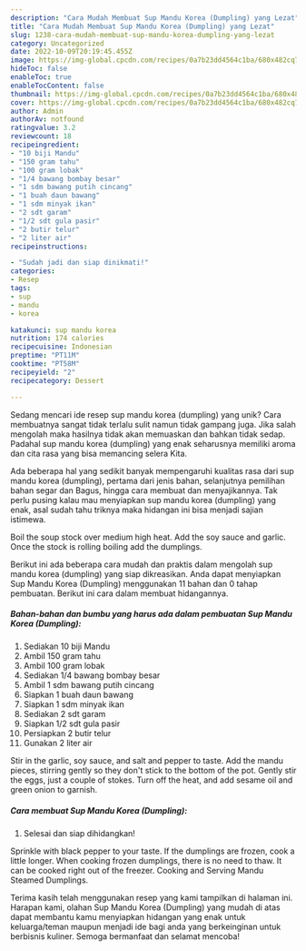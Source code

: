 ```yaml
---
description: "Cara Mudah Membuat Sup Mandu Korea (Dumpling) yang Lezat"
title: "Cara Mudah Membuat Sup Mandu Korea (Dumpling) yang Lezat"
slug: 1238-cara-mudah-membuat-sup-mandu-korea-dumpling-yang-lezat
category: Uncategorized
date: 2022-10-09T20:19:45.455Z
image: https://img-global.cpcdn.com/recipes/0a7b23dd4564c1ba/680x482cq70/sup-mandu-korea-dumpling-foto-resep-utama.jpg
hideToc: false
enableToc: true
enableTocContent: false
thumbnail: https://img-global.cpcdn.com/recipes/0a7b23dd4564c1ba/680x482cq70/sup-mandu-korea-dumpling-foto-resep-utama.jpg
cover: https://img-global.cpcdn.com/recipes/0a7b23dd4564c1ba/680x482cq70/sup-mandu-korea-dumpling-foto-resep-utama.jpg
author: Admin
authorAv: notfound
ratingvalue: 3.2
reviewcount: 18
recipeingredient:
- "10 biji Mandu"
- "150 gram tahu"
- "100 gram lobak"
- "1/4 bawang bombay besar"
- "1 sdm bawang putih cincang"
- "1 buah daun bawang"
- "1 sdm minyak ikan"
- "2 sdt garam"
- "1/2 sdt gula pasir"
- "2 butir telur"
- "2 liter air"
recipeinstructions:

- "Sudah jadi dan siap dinikmati!"
categories:
- Resep
tags:
- sup
- mandu
- korea

katakunci: sup mandu korea 
nutrition: 174 calories
recipecuisine: Indonesian
preptime: "PT11M"
cooktime: "PT58M"
recipeyield: "2"
recipecategory: Dessert

---
```





Sedang mencari ide resep sup mandu korea (dumpling) yang unik? Cara membuatnya sangat tidak terlalu sulit namun tidak gampang juga. Jika salah mengolah maka hasilnya tidak akan memuaskan dan bahkan tidak sedap. Padahal sup mandu korea (dumpling) yang enak seharusnya memiliki aroma dan cita rasa yang bisa memancing selera Kita.





Ada beberapa hal yang sedikit banyak mempengaruhi kualitas rasa dari sup mandu korea (dumpling), pertama dari jenis bahan, selanjutnya pemilihan bahan segar dan Bagus, hingga cara membuat dan menyajikannya. Tak perlu pusing kalau mau menyiapkan sup mandu korea (dumpling) yang enak,      asal sudah tahu triknya maka hidangan ini bisa menjadi sajian istimewa.














Boil the soup stock over medium high heat. Add the soy sauce and garlic. Once the stock is rolling boiling add the dumplings.






Berikut ini ada beberapa cara mudah dan praktis dalam mengolah sup mandu korea (dumpling) yang siap dikreasikan. Anda dapat menyiapkan Sup Mandu Korea (Dumpling) menggunakan 11 bahan dan 0 tahap pembuatan. Berikut ini cara dalam membuat hidangannya.

<!--inarticleads1-->

##### Bahan-bahan dan bumbu yang harus ada dalam pembuatan Sup Mandu Korea (Dumpling):

1. Sediakan 10 biji Mandu
1. Ambil 150 gram tahu
1. Ambil 100 gram lobak
1. Sediakan 1/4 bawang bombay besar
1. Ambil 1 sdm bawang putih cincang
1. Siapkan 1 buah daun bawang
1. Siapkan 1 sdm minyak ikan
1. Sediakan 2 sdt garam
1. Siapkan 1/2 sdt gula pasir
1. Persiapkan 2 butir telur
1. Gunakan 2 liter air


Stir in the garlic, soy sauce, and salt and pepper to taste. Add the mandu pieces, stirring gently so they don&#39;t stick to the bottom of the pot. Gently stir the eggs, just a couple of stokes. Turn off the heat, and add sesame oil and green onion to garnish. 

<!--inarticleads2-->

##### Cara membuat Sup Mandu Korea (Dumpling):


1. Selesai dan siap dihidangkan!

Sprinkle with black pepper to your taste. If the dumplings are frozen, cook a little longer. When cooking frozen dumplings, there is no need to thaw. It can be cooked right out of the freezer. Cooking and Serving Mandu Steamed Dumplings. 

Terima kasih telah menggunakan resep yang kami tampilkan di halaman ini. Harapan kami, olahan Sup Mandu Korea (Dumpling) yang mudah di atas dapat membantu kamu menyiapkan hidangan yang enak untuk keluarga/teman maupun menjadi ide bagi anda yang berkeinginan untuk berbisnis kuliner. Semoga bermanfaat dan selamat mencoba!
